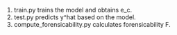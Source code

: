 1. train.py trains the model and obtains e_c.
2. test.py predicts y^hat based on the model.
3. compute_forensicability.py calculates forensicability F.